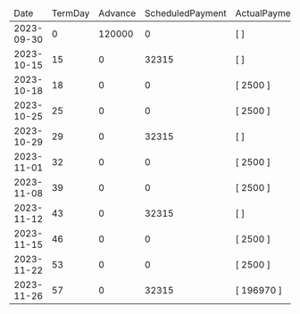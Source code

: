 <table><thead><tr><td>Date</td><td>TermDay</td><td>Advance</td><td>ScheduledPayment</td><td>ActualPayments</td><td>NetEffect</td><td>PaymentStatus</td><td>BalanceStatus</td><td>CumulativeInterest</td><td>NewInterest</td><td>NewPenaltyCharges</td><td>PrincipalPortion</td><td>ProductFeesPortion</td><td>InterestPortion</td><td>PenaltyChargesPortion</td><td>ProductFeesRefund</td><td>PrincipalBalance</td><td>ProductFeesBalance</td><td>InterestBalance</td><td>PenaltyChargesBalance</td></tr></thead><tbody><tr><td>2023-09-30</td><td>0</td><td>120000</td><td>0</td><td>[  ]</td><td>0</td><td>ValueNone</td><td>OpenBalance</td><td>0</td><td>0</td><td>0</td><td>0</td><td>0</td><td>0</td><td>0</td><td>0</td><td>120000</td><td>227364</td><td>0</td><td>0</td></tr><tr><td>2023-10-15</td><td>15</td><td>0</td><td>32315</td><td>[  ]</td><td>0</td><td>MissedPayment</td><td>OpenBalance</td><td>1420</td><td>1420</td><td>1000</td><td>0</td><td>0</td><td>0</td><td>0</td><td>0</td><td>120000</td><td>227364</td><td>1420</td><td>1000</td></tr><tr><td>2023-10-18</td><td>18</td><td>0</td><td>0</td><td>[ 2500 ]</td><td>2500</td><td>ExtraPayment</td><td>OpenBalance</td><td>1704</td><td>284</td><td>0</td><td>0</td><td>0</td><td>1500</td><td>1000</td><td>0</td><td>120000</td><td>227364</td><td>204</td><td>0</td></tr><tr><td>2023-10-25</td><td>25</td><td>0</td><td>0</td><td>[ 2500 ]</td><td>2500</td><td>ExtraPayment</td><td>OpenBalance</td><td>2366</td><td>662</td><td>0</td><td>564</td><td>1070</td><td>866</td><td>0</td><td>0</td><td>119436</td><td>226294</td><td>0</td><td>0</td></tr><tr><td>2023-10-29</td><td>29</td><td>0</td><td>32315</td><td>[  ]</td><td>0</td><td>MissedPayment</td><td>OpenBalance</td><td>2742</td><td>376</td><td>1000</td><td>0</td><td>0</td><td>0</td><td>0</td><td>0</td><td>119436</td><td>226294</td><td>376</td><td>1000</td></tr><tr><td>2023-11-01</td><td>32</td><td>0</td><td>0</td><td>[ 2500 ]</td><td>2500</td><td>ExtraPayment</td><td>OpenBalance</td><td>3024</td><td>282</td><td>0</td><td>290</td><td>552</td><td>658</td><td>1000</td><td>0</td><td>119146</td><td>225742</td><td>0</td><td>0</td></tr><tr><td>2023-11-08</td><td>39</td><td>0</td><td>0</td><td>[ 2500 ]</td><td>2500</td><td>ExtraPayment</td><td>OpenBalance</td><td>3682</td><td>658</td><td>0</td><td>636</td><td>1206</td><td>658</td><td>0</td><td>0</td><td>118510</td><td>224536</td><td>0</td><td>0</td></tr><tr><td>2023-11-12</td><td>43</td><td>0</td><td>32315</td><td>[  ]</td><td>0</td><td>MissedPayment</td><td>OpenBalance</td><td>4056</td><td>374</td><td>1000</td><td>0</td><td>0</td><td>0</td><td>0</td><td>0</td><td>118510</td><td>224536</td><td>374</td><td>1000</td></tr><tr><td>2023-11-15</td><td>46</td><td>0</td><td>0</td><td>[ 2500 ]</td><td>2500</td><td>ExtraPayment</td><td>OpenBalance</td><td>4336</td><td>280</td><td>0</td><td>292</td><td>554</td><td>654</td><td>1000</td><td>0</td><td>118218</td><td>223982</td><td>0</td><td>0</td></tr><tr><td>2023-11-22</td><td>53</td><td>0</td><td>0</td><td>[ 2500 ]</td><td>2500</td><td>ExtraPayment</td><td>OpenBalance</td><td>4988</td><td>652</td><td>0</td><td>638</td><td>1210</td><td>652</td><td>0</td><td>0</td><td>117580</td><td>222772</td><td>0</td><td>0</td></tr><tr><td>2023-11-26</td><td>57</td><td>0</td><td>32315</td><td>[ 196970 ]</td><td>196970</td><td>Overpayment</td><td>Settled</td><td>5359</td><td>371</td><td>0</td><td>117580</td><td>79019</td><td>371</td><td>0</td><td>143753</td><td>0</td><td>0</td><td>0</td><td>0</td></tr></tbody></table>